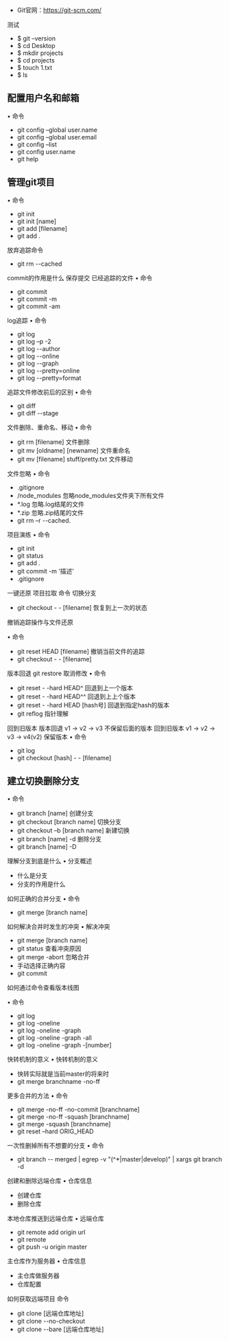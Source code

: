 *  Git官网：https://git-scm.com/

测试
*  $ git –version
*  $ cd Desktop
*  $ mkdir projects
*  $ cd projects
*  $ touch 1.txt
*  $ ls


## 配置用户名和邮箱
• 命令
* git config –global user.name 
* git config –global user.email
* git config –list
* git config user.name
* git help

## 管理git项目
• 命令
* git init
* git init [name]
* git add [filename]
* git add .

放弃追踪命令
* git rm --cached <file>

commit的作用是什么 保存提交 已经追踪的文件
• 命令
* git commit
* git commit -m 
* git commit -am

log追踪
• 命令
* git log
* git log –p -2 
* git log --author
* git log --online
* git log --graph
* git log --pretty=online
* git log --pretty=format

追踪文件修改前后的区别
• 命令
* git diff
* git diff --stage


文件删除、重命名、移动
• 命令
*  git rm [filename] 文件删除
*  git mv [oldname] [newname] 文件重命名
*  git mv [filename] stuff/pretty.txt 文件移动

文件忽略
• 命令
*  .gitignore
*  /node_modules 忽略node_modules文件夹下所有文件
*  *.log 忽略.log结尾的文件
*  *.zip 忽略.zip结尾的文件
*  git rm –r --cached.

项目演练
• 命令
* git init
* git status
* git add .
* git commit -m ‘描述’ 
* .gitignore

一键还原 项目拉取
命令 切换分支
* git checkout - - [filename] 恢复到上一次的状态
 
撤销追踪操作与文件还原
 
• 命令
* git reset HEAD [filename] 撤销当前文件的追踪
* git checkout - - [filename]

版本回退
git restore 取消修改 
• 命令
* git reset - -hard HEAD^ 回退到上一个版本
* git reset - -hard HEAD^^ 回退到上上个版本
* git reset - -hard HEAD [hash号] 回退到指定hash的版本
* git reflog 指针理解
 
回到旧版本
版本回退   v1 -> v2 -> v3 不保留后面的版本
回到旧版本 v1 -> v2 -> v3 -> v4(v2) 保留版本
• 命令
* git log
* git checkout [hash] - - [filename]


## 建立切换删除分支
• 命令
* git branch [name]              创建分支
* git checkout [branch name]     切换分支
* git checkout –b [branch name]  新建切换
* git branch [name] -d           删除分支
* git branch [name] -D

理解分支到底是什么
• 分支概述
*  什么是分支
*  分支的作用是什么

如何正确的合并分支
• 命令
* git merge [branch name]


如何解决合并时发生的冲突
• 解决冲突
* git merge [branch name]
* git status 查看冲突原因
* git merge -abort 忽略合并
* 手动选择正确内容
*  git commit 


如何通过命令查看版本线图

• 命令
* git log
* git log -oneline
* git log -oneline -graph
* git log -oneline -graph -all
* git log -oneline -graph -[number]

快转机制的意义
• 快转机制的意义
* 快转实际就是当前master的将来时
* git merge branchname -no-ff

更多合并的方法
• 命令
* git merge -no-ff -no-commit [branchname] 
* git merge -no-ff -squash [branchname] 
* git merge -squash [branchname] 
* git reset –hard ORIG_HEAD

一次性删掉所有不想要的分支
• 命令
*  git branch -- merged | egrep -v "(^*|master|develop)" | xargs git branch -d


创建和删除远端仓库
• 仓库信息
* 创建仓库
* 删除仓库

本地仓库推送到远端仓库
• 远端仓库
* git remote add origin url
* git remote
* git push -u origin master

主仓库作为服务器
• 仓库信息
* 主仓库做服务器
* 仓库配置

如何获取远端项目	命令
* git clone [远端仓库地址] 
* git clone --no-checkout
* git clone --bare [远端仓库地址]


